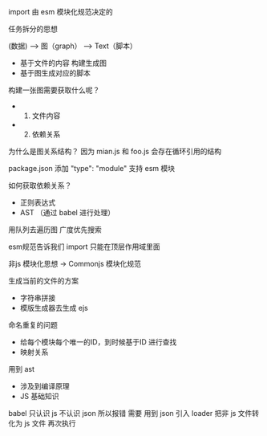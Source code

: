 <!--
 * @Author: Sunny
 * @Date: 2022-11-08 00:10:23
 * @LastEditors: Suuny
 * @LastEditTime: 2022-11-10 23:32:05
 * @Description: 
 * @FilePath: /mini-webpack/readme.md
-->
import 由 esm 模块化规范决定的





任务拆分的思想

(数据) --> 图（graph） --> Text（脚本）

- 基于文件的内容 构建生成图
- 基于图生成对应的脚本


构建一张图需要获取什么呢？
- 1. 文件内容
- 2. 依赖关系


为什么是图关系结构？
因为 mian.js 和 foo.js 会存在循环引用的结构



package.json 添加 "type": "module" 支持 esm 模块


如何获取依赖关系？
- 正则表达式
- AST  （通过 babel 进行处理）


用队列去遍历图
广度优先搜索



esm规范告诉我们 import 只能在顶层作用域里面

非js 模块化思想 -> Commonjs 模块化规范



生成当前的文件的方案
- 字符串拼接
- 模版生成器去生成 ejs


命名重复的问题
- 给每个模块每个唯一的ID，到时候基于ID 进行查找
- 映射关系


用到 ast
- 涉及到编译原理 
- JS 基础知识



babel 只认识 js 不认识 json 所以报错   需要 用到 json
引入 loader 把非 js 文件转化为 js 文件  再次执行